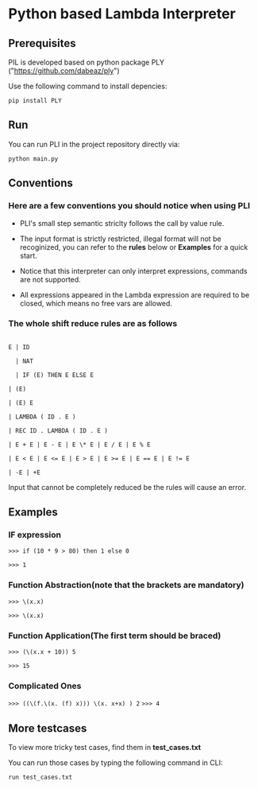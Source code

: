 # Python based Lambda Interpreter

## Prerequisites

PIL is developed based on python package PLY ("https://github.com/dabeaz/ply")

Use the following command to install depencies:

`pip install PLY`

## Run

You can run PLI in the project repository directly via:

`python main.py`

## Conventions

### Here are a few conventions you should notice when using PLI

- PLI's small step semantic striclty follows the call by value rule.

- The input format is strictly restricted, illegal format will not be recoginized, you can refer to the **rules** below or **Examples** for a quick start.

- Notice that this interpreter can only interpret expressions, commands are not supported.

- All expressions appeared in the Lambda expression are required to be closed, which means no free vars are allowed.

### The whole shift reduce rules are as follows

```

E | ID

  | NAT

  | IF (E) THEN E ELSE E

| (E)

| (E) E

| LAMBDA ( ID . E )

| REC ID . LAMBDA ( ID . E )

| E + E | E - E | E \* E | E / E | E % E

| E < E | E <= E | E > E | E >= E | E == E | E != E

| -E | +E

```

Input that cannot be completely reduced be the rules will cause an error.

## Examples

### IF expression

`>>> if (10 * 9 > 80) then 1 else 0`

`>>> 1`

### Function Abstraction(note that the brackets are mandatory)

`>>> \(x.x)`

`>>> \(x.x)`

### Function Application(The first term should be braced)

`>>> (\(x.x + 10)) 5`

`>>> 15`

### Complicated Ones

`>>> ((\(f.\(x. (f) x))) \(x. x+x) ) 2`
`>>> 4`

## More testcases

To view more tricky test cases, find them in **test_cases.txt**

You can run those cases by typing the following command in CLI:

`run test_cases.txt`
